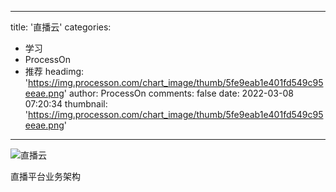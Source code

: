 
---
title: '直播云'
categories: 
 - 学习
 - ProcessOn
 - 推荐
headimg: 'https://img.processon.com/chart_image/thumb/5fe9eab1e401fd549c95eeae.png'
author: ProcessOn
comments: false
date: 2022-03-08 07:20:34
thumbnail: 'https://img.processon.com/chart_image/thumb/5fe9eab1e401fd549c95eeae.png'
---

<div>   
<img class="thumb" alt="直播云" src="https://img.processon.com/chart_image/thumb/5fe9eab1e401fd549c95eeae.png" referrerpolicy="no-referrer">
<p>直播平台业务架构</p>  
</div>
            